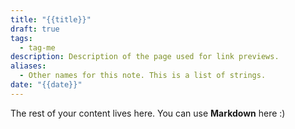 ```yaml
---
title: "{{title}}"
draft: true
tags:
  - tag-me
description: Description of the page used for link previews.
aliases:
  - Other names for this note. This is a list of strings.
date: "{{date}}"
---
```

 
The rest of your content lives here. You can use **Markdown** here :)